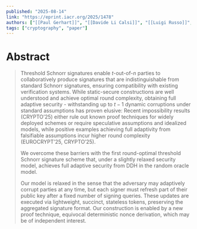 ```yaml
---
published: "2025-08-14"
link: "https://eprint.iacr.org/2025/1478"
authors: ["[[Paul Gerhart]]", "[[Davide Li Calsi]]", "[[Luigi Russo]]", "[[Dominique Schröder]]"]
tags: ["cryptography", "paper"]
---
```


# Abstract

> Threshold Schnorr signatures enable $t$-out-of-$n$ parties to collaboratively produce signatures that are indistinguishable from standard Schnorr signatures, ensuring compatibility with existing verification systems. While static-secure constructions are well understood and achieve optimal round complexity, obtaining full adaptive security - withstanding up to $t-1$ dynamic corruptions under standard assumptions has proven elusive: Recent impossibility results (CRYPTO’25) either rule out known proof techniques for widely deployed schemes or require speculative assumptions and idealized models, while positive examples achieving full adaptivity from falsifiable assumptions incur higher round complexity (EUROCRYPT’25, CRYPTO’25).
> 
> We overcome these barriers with the first round-optimal threshold Schnorr signature scheme that, under a slightly relaxed security model, achieves full adaptive security from DDH in the random oracle model. 
> 
> Our model is relaxed in the sense that the adversary may adaptively corrupt parties at any time, but each signer must refresh part of their public key after a fixed number of signing queries. These updates are executed via lightweight, succinct, stateless tokens, preserving the aggregated signature format. Our construction is enabled by a new proof technique, equivocal deterministic nonce derivation, which may be of independent interest.